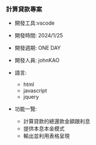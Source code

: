 ### 計算貸款專案

- 開發工具:vscode 
- 開發時間: 2024/1/25
- 開發週期: ONE DAY
- 開發人員: johnKAO
- 語言:
    - html
    - javascript
    - jquery

- 功能一覽:
    - 計算貸款的總還款金額跟利息
    - 提供本息本金模式
    - 輸出並利用表格呈現
